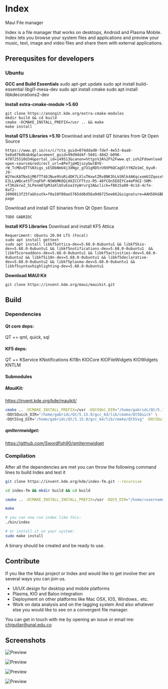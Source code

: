 # Index
Maui File manager

Index is a file manager that works on desktops, Android and Plasma Mobile.
Index lets you browse your system files and applications and preview your music, text, image and video files and share them with external applications.

## Prerequsites for developers
### Ubuntu

**GCC and Build Essentials**
sudo apt-get update
sudo apt install build-essential libgl1-mesa-dev
sudo apt install cmake
sudo apt install libkdecorations2-dev


**Install extra-cmake-module >5.60**
```
git clone https://anongit.kde.org/extra-cmake-modules
mkdir build && cd build
cmake -DCMAKE_INSTALL_PREFIX=/usr .. && make
make install
```
**Install QT5 Libraries >5.10**
Download and install QT binaries from Qt Open Source
```
https://www.qt.io/cs/c/?cta_guid=074ddad0-fdef-4e53-8aa8-5e8a876d6ab4&placement_guid=99d9dd4f-5681-48d2-b096-470725510d34&portal_id=149513&canon=https%3A%2F%2Fwww.qt.io%2Fdownload-open-source&redirect_url=APefjpHQjssyGwlBYE-rW_TcMDvQTTSN3igs_sES0bNmU4j3dNgz_g7U1gRD5rU9XP6QCagDltYNZe1mC_6yuR-J9-W2YmcKATNxGjM6fTT48JNue9VuRi4DK7LXluTHxwtZRv8NK3hLkSNlk4AKqcxomUJZqosxV3GK0cryzQm5xtWguoQg5Sg-E3LLyWQcat5flnqFkP-N5WbMKOQiHXZCCFTtzz-R5-48fCOn5EOIYCa4ePXGI-SHM-vf3KokrwZ_5LPenmO7pMJaXlm5vEoa1VyWrurg3A&click=f8615a00-0c1d-4cfe-8af2-2090813f25fa&hsutk=f0a10f80ae5765dd6d56a9d6725ee662&signature=AAH58kGBEuTlcag57Ka07aFLDeEt5qyytQ&pageId=12602948080&__hstc=152220518.f0a10f80ae5765dd6d56a9d6725ee662.1595615134675.1595615134675.1595615134675.1&__hssc=152220518.12.1595615134675&__hsfp=256125709&contentType=standard-page
```

Download and install QT binaries from Qt Open Source
```
TODO GABRIDC
```


**Install KF5 Libraries**
Download and install KF5 Attica
```
Requeriment: Ubuntu 20.04 LTS (Focal)
sudo apt install gettext
sudo apt install libkf5attica-dev=5.68.0-0ubuntu1 && libkf5kio-dev=5.68.0-0ubuntu1 && libkf5notifications-dev=5.68.0-0ubuntu1  && libkf5coreaddons-dev=5.68.0-0ubuntu1 && libkf5activities-dev=5.68.0-0ubuntu2 && libkf5i18n-dev=5.68.0-0ubuntu1 && libkf5declarative-dev=5.68.0-0ubuntu2 && libkf5plasma-dev=5.68.0-0ubuntu1 && libkf5syntaxhighlighting-dev=5.68.0-0ubuntu1
```
**Download MAUI Kit**

```
git clone https://invent.kde.org/maui/mauikit.git

```

## Build

### Dependencies
#### Qt core deps:
QT += qml, quick, sql

#### KF5 deps:
QT += KService KNotifications KI18n KIOCore KIOFileWidgets KIOWidgets KNTLM

#### Submodules

##### MauiKit:

https://invent.kde.org/kde/mauikit/

``` bash
cmake .. -DCMAKE_INSTALL_PREFIX=/usr -DQt5Qml_DIR="/home/gabridc/Qt/5.15.0/gcc_64/lib/cmake/Qt5Qml/" \
-DQt5Quick_DIR="/home/gabridc/Qt/5.15.0/gcc_64/lib/cmake/Qt5Quick" \
-DQt5Svg_DIR="/home/gabridc/Qt/5.15.0/gcc_64/lib/cmake/Qt5Svg" -DQt5QuickControls2_DIR="/home/gabridc/Qt/5.15.0/gcc_64/lib/cmake/Qt5QuickControls2"
```
##### qmltermwidget:

https://github.com/Swordfish90/qmltermwidget

### Compilation

After all the dependencies are met you can throw the following command lines to build Index and test it

``` bash
git clone https://invent.kde.org/kde/index-fm.git --recursive

cd index-fm && mkdir build && cd build

cmake .. -DCMAKE_INSTALL_INSTALL_PREFIX=/usr -DQt5_DIR="/home/<username>/Qt/<Qt_Version>/gcc_64/lib/cmake/Qt5/" -DMauiKit_DIR="/home/gabridc/Repositorio/KDE/mauikit/"

make

# you can now run index like this:
./bin/index

# or install it on your system:
sudo make install
```

A binary should be created and be ready to use.

## Contribute
If you like the Maui project or Index and would like to get involve ther are several ways you can join us.
- UI/UX design for desktop and mobile platforms
- Plasma, KIO and Baloo integration
- Deployment on other platforms like Mac OSX, IOS, Windows.. etc.
- Work on data analysis and on the tagging system
And also whatever else you would like to see on a convergent file manager.

You can get in touch with me by opening an issue or email me:
chiguitar@unal.edu.co


## Screenshots

![Preview](https://i.imgur.com/mqKgyNu.png)

![Preview](https://i.imgur.com/BrOiUCj.png)

![Preview](https://i.imgur.com/lphJtNs.png)

![Preview](https://i.imgur.com/a3R2rDo.png)
